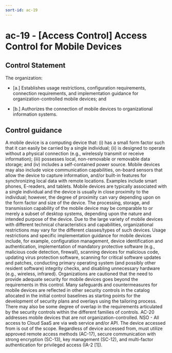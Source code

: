 ```yaml
---
sort-id: ac-19
---
```


# ac-19 - \[Access Control\] Access Control for Mobile Devices

## Control Statement

The organization:

- \[a.\] Establishes usage restrictions, configuration requirements, connection requirements, and implementation guidance for organization-controlled mobile devices; and

- \[b.\] Authorizes the connection of mobile devices to organizational information systems.

## Control guidance

A mobile device is a computing device that: (i) has a small form factor such that it can easily be carried by a single individual; (ii) is designed to operate without a physical connection (e.g., wirelessly transmit or receive information); (iii) possesses local, non-removable or removable data storage; and (iv) includes a self-contained power source. Mobile devices may also include voice communication capabilities, on-board sensors that allow the device to capture information, and/or built-in features for synchronizing local data with remote locations. Examples include smart phones, E-readers, and tablets. Mobile devices are typically associated with a single individual and the device is usually in close proximity to the individual; however, the degree of proximity can vary depending upon on the form factor and size of the device. The processing, storage, and transmission capability of the mobile device may be comparable to or merely a subset of desktop systems, depending upon the nature and intended purpose of the device. Due to the large variety of mobile devices with different technical characteristics and capabilities, organizational restrictions may vary for the different classes/types of such devices. Usage restrictions and specific implementation guidance for mobile devices include, for example, configuration management, device identification and authentication, implementation of mandatory protective software (e.g., malicious code detection, firewall), scanning devices for malicious code, updating virus protection software, scanning for critical software updates and patches, conducting primary operating system (and possibly other resident software) integrity checks, and disabling unnecessary hardware (e.g., wireless, infrared). Organizations are cautioned that the need to provide adequate security for mobile devices goes beyond the requirements in this control. Many safeguards and countermeasures for mobile devices are reflected in other security controls in the catalog allocated in the initial control baselines as starting points for the development of security plans and overlays using the tailoring process. There may also be some degree of overlap in the requirements articulated by the security controls within the different families of controls. AC-20 addresses mobile devices that are not organization-controlled.
NSO - All access to Cloud SaaS are via web service and/or API. The device accessed from is out of the scope. Regardless of device accessed from, must utilize approved remote access methods (AC-17), secure communication with strong encryption (SC-13), key management (SC-12), and multi-factor authentication for privileged access (IA-2 [1]).
